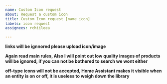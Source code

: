 ```yaml
---
name: Custom Icon request
about: Request a custom icon
title: Custom Icon request [name icon]
labels: icon request
assignees: rchiileea

---
```


**links will be ignnored please upload icon/image**

**Again read main rules, Also I will point out low quality images of products will be ignored, if you can not be bothered to search we wont either**

**off-type icons will not be accepted, Home Assistant makes it visible when an entity is on or off, it is useless to weigh down the library**


